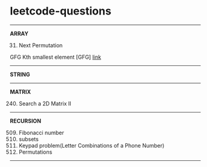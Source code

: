 # leetcode-questions
<hr>
<strong>ARRAY</strong><br>

31. Next Permutation 

GFG
 Kth smallest element [GFG] <a href="https://practice.geeksforgeeks.org/problems/kth-smallest-element5635/1">link</a>

  
<hr>
<strong>STRING</strong><br>


<hr>
<strong>MATRIX</strong><br>

240. Search a 2D Matrix II

<hr>
<strong>RECURSION</strong><br>

509. Fibonacci number
78. subsets
17. Keypad problem(Letter Combinations of a Phone Number)
46. Permutations


<hr>
